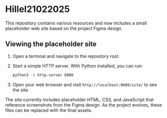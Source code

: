 # Hillel21022025

This repository contains various resources and now includes a small placeholder web site based on the project Figma design.

## Viewing the placeholder site

1. Open a terminal and navigate to the repository root.
2. Start a simple HTTP server. With Python installed, you can run:
   
   ```bash
   python3 -m http.server 8000
   ```
3. Open your web browser and visit `http://localhost:8000/site/` to see the site.

The site currently includes placeholder HTML, CSS, and JavaScript that reference screenshots from the Figma design. As the project evolves, these files can be replaced with the final assets.
